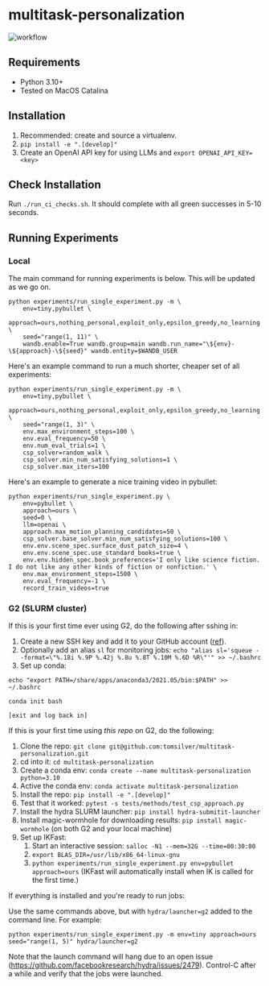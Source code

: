 # multitask-personalization

![workflow](https://github.com/tomsilver/multitask-personalization/actions/workflows/ci.yml/badge.svg)

## Requirements

- Python 3.10+
- Tested on MacOS Catalina

## Installation

1. Recommended: create and source a virtualenv.
2. `pip install -e ".[develop]"`
3. Create an OpenAI API key for using LLMs and `export OPENAI_API_KEY=<key>`

## Check Installation

Run `./run_ci_checks.sh`. It should complete with all green successes in 5-10 seconds.

## Running Experiments

### Local

The main command for running experiments is below. This will be updated as we go on.

```
python experiments/run_single_experiment.py -m \
    env=tiny,pybullet \
    approach=ours,nothing_personal,exploit_only,epsilon_greedy,no_learning \
    seed="range(1, 11)" \
    wandb.enable=True wandb.group=main wandb.run_name="\${env}-\${approach}-\${seed}" wandb.entity=$WANDB_USER
```

Here's an example command to run a much shorter, cheaper set of all experiments:
```
python experiments/run_single_experiment.py -m \
    env=tiny,pybullet \
    approach=ours,nothing_personal,exploit_only,epsilon_greedy,no_learning \
    seed="range(1, 3)" \
    env.max_environment_steps=100 \
    env.eval_frequency=50 \
    env.num_eval_trials=1 \
    csp_solver=random_walk \
    csp_solver.min_num_satisfying_solutions=1 \
    csp_solver.max_iters=100
```

Here's an example to generate a nice training video in pybullet:
```
python experiments/run_single_experiment.py \
    env=pybullet \
    approach=ours \
    seed=0 \
    llm=openai \
    approach.max_motion_planning_candidates=50 \
    csp_solver.base_solver.min_num_satisfying_solutions=100 \
    env.env.scene_spec.surface_dust_patch_size=4 \
    env.env.scene_spec.use_standard_books=true \
    env.env.hidden_spec.book_preferences='I only like science fiction. I do not like any other kinds of fiction or nonfiction.' \
    env.max_environment_steps=1500 \
    env.eval_frequency=-1 \
    record_train_videos=true
```

### G2 (SLURM cluster)

If this is your first time ever using G2, do the following after sshing in:

1. Create a new SSH key and add it to your GitHub account ([ref](https://docs.github.com/en/authentication/connecting-to-github-with-ssh/adding-a-new-ssh-key-to-your-github-account?tool=webui)).
2. Optionally add an alias `sl` for monitoring jobs: `echo "alias sl='squeue --format=\"%.18i %.9P %.42j %.8u %.8T %.10M %.6D %R\"'" >> ~/.bashrc`
3. Set up conda:
```
echo "export PATH=/share/apps/anaconda3/2021.05/bin:$PATH" >> ~/.bashrc

conda init bash

[exit and log back in]
```

If this is your first time using _this repo_ on G2, do the following:

1. Clone the repo: `git clone git@github.com:tomsilver/multitask-personalization.git`
2. cd into it: `cd multitask-personalization`
3. Create a conda env: `conda create --name multitask-personalization python=3.10`
4. Active the conda env: `conda activate multitask-personalization`
5. Install the repo: `pip install -e ".[develop]"`
6. Test that it worked: `pytest -s tests/methods/test_csp_approach.py`
7. Install the hydra SLURM launcher: `pip install hydra-submitit-launcher`
8. Install magic-wormhole for downloading results: `pip install magic-wormhole` (on both G2 and your local machine)
9. Set up IKFast:
    1. Start an interactive session: `salloc -N1 --mem=32G --time=00:30:00`
    2. `export BLAS_DIR=/usr/lib/x86_64-linux-gnu`
    3. `python experiments/run_single_experiment.py env=pybullet approach=ours` (IKFast will automatically install when IK is called for the first time.)

If everything is installed and you're ready to run jobs:

Use the same commands above, but with `hydra/launcher=g2` added to the command line. For example:

```
python experiments/run_single_experiment.py -m env=tiny approach=ours seed="range(1, 5)" hydra/launcher=g2
```

Note that the launch command will hang due to an open issue (https://github.com/facebookresearch/hydra/issues/2479). Control-C after a while and verify that the jobs were launched.
